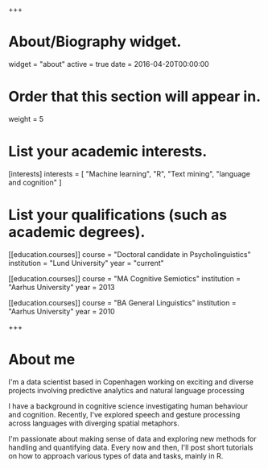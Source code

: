 +++
# About/Biography widget.
widget = "about"
active = true
date = 2016-04-20T00:00:00

# Order that this section will appear in.
weight = 5

# List your academic interests.
[interests]
  interests = [
    "Machine learning",
    "R",
    "Text mining",
    "language and cognition"
  ]

# List your qualifications (such as academic degrees).

[[education.courses]]
  course = "Doctoral candidate in Psycholinguistics"
  institution = "Lund University"
  year = "current"

[[education.courses]]
  course = "MA Cognitive Semiotics"
  institution = "Aarhus University"
  year = 2013

[[education.courses]]
  course = "BA General Linguistics"
  institution = "Aarhus University"
  year = 2010
 
+++

# About me

I'm a data scientist based in Copenhagen working on exciting and diverse projects involving predictive analytics and natural language processing

I have a background in cognitive science investigating human behaviour and cognition. Recently, I've explored speech and gesture processing across languages with diverging spatial metaphors. 

I'm passionate about making sense of data and exploring new methods for handling and quantifying data. Every now and then, I'll post short tutorials on how to approach various types of data and tasks, mainly in R.
